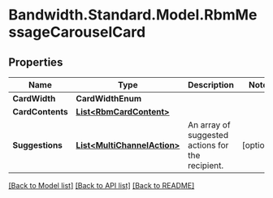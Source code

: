 # Bandwidth.Standard.Model.RbmMessageCarouselCard

## Properties

Name | Type | Description | Notes
------------ | ------------- | ------------- | -------------
**CardWidth** | **CardWidthEnum** |  | 
**CardContents** | [**List&lt;RbmCardContent&gt;**](RbmCardContent.md) |  | 
**Suggestions** | [**List&lt;MultiChannelAction&gt;**](MultiChannelAction.md) | An array of suggested actions for the recipient. | [optional] 

[[Back to Model list]](../README.md#documentation-for-models) [[Back to API list]](../README.md#documentation-for-api-endpoints) [[Back to README]](../README.md)

